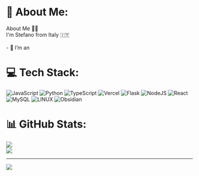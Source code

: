 # 💫 About Me:
About Me 👩‍💻 <br>I'm Stefano from Italy 🇮🇹<br><br>- 🔭 I’m an 

# 💻 Tech Stack:
![JavaScript](https://img.shields.io/badge/javascript-%23323330.svg?style=for-the-badge&logo=javascript&logoColor=%23F7DF1E) ![Python](https://img.shields.io/badge/python-3670A0?style=for-the-badge&logo=python&logoColor=ffdd54) ![TypeScript](https://img.shields.io/badge/typescript-%23007ACC.svg?style=for-the-badge&logo=typescript&logoColor=white) ![Vercel](https://img.shields.io/badge/vercel-%23000000.svg?style=for-the-badge&logo=vercel&logoColor=white) ![Flask](https://img.shields.io/badge/flask-%23000.svg?style=for-the-badge&logo=flask&logoColor=white) ![NodeJS](https://img.shields.io/badge/node.js-6DA55F?style=for-the-badge&logo=node.js&logoColor=white) ![React](https://img.shields.io/badge/react-%2320232a.svg?style=for-the-badge&logo=react&logoColor=%2361DAFB) ![MySQL](https://img.shields.io/badge/mysql-%2300000f.svg?style=for-the-badge&logo=mysql&logoColor=white) ![LINUX](https://img.shields.io/badge/Linux-FCC624?style=for-the-badge&logo=linux&logoColor=black) ![Obsidian](https://img.shields.io/badge/Obsidian-%23000000.svg?style=for-the-badge&logo=obsidian&logoColor=white)
# 📊 GitHub Stats:
<!--![](https://github-readme-stats.vercel.app/api?username=bryanleezh&theme=onedark&hide_border=false&include_all_commits=false&count_private=false)<br/>-->
![](https://github-readme-streak-stats.herokuapp.com/?user=stfrigerio&theme=onedark&hide_border=false)<br/>
![](https://github-readme-stats.vercel.app/api/top-langs/?username=stfrigerio&theme=onedark&hide_border=false&include_all_commits=false&count_private=false&layout=compact)

---
[![](https://visitcount.itsvg.in/api?id=bryanleezh&icon=0&color=3)](https://visitcount.itsvg.in)

<!--
**stfrigerio/stfrigerio** is a ✨ _special_ ✨ repository because its `README.md` (this file) appears on your GitHub profile.

Here are some ideas to get you started:

- 🔭 I’m currently working on ...
- 🌱 I’m currently learning ...
- 👯 I’m looking to collaborate on ...
- 🤔 I’m looking for help with ...
- 💬 Ask me about ...
- 📫 How to reach me: ...
- 😄 Pronouns: ...
- ⚡ Fun fact: ...
-->
